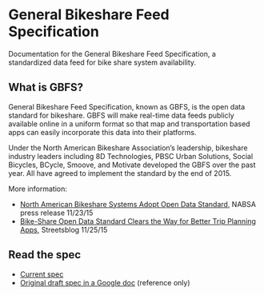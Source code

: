 # General Bikeshare Feed Specification

Documentation for the General Bikeshare Feed Specification, a standardized data feed for bike share system availability.

## What is GBFS?

General Bikeshare Feed Specification, known as GBFS, is the open data standard for bikeshare. GBFS will make real-time data feeds publicly available online in a uniform format so that map and transportation based apps can easily incorporate this data into their platforms.

Under the North American Bikeshare Association’s leadership, bikeshare industry leaders including 8D Technologies, PBSC Urban Solutions, Social Bicycles, BCycle, Smoove, and Motivate developed the GBFS over the past year. All have agreed to implement the standard by the end of 2015.

More information:
* [North American Bikeshare Systems Adopt Open Data Standard](http://us11.campaign-archive1.com/?u=8327d4c9221c755645cd5334f&id=bfc8d7b6f0&e=ec9a6946e8), NABSA press release 11/23/15
* [Bike-Share Open Data Standard Clears the Way for Better Trip Planning Apps](http://www.streetsblog.org/2015/11/25/bike-share-open-data-standard-clears-the-way-for-better-trip-planning-apps/), Streetsblog 11/25/15
 
## Read the spec

* [Current spec](gbfs.md)
* [Original draft spec in a Google doc](https://docs.google.com/document/d/1BQPZCKpem4-n6lUQDD4Mi8E5hNZ0-lhY62IVtWuyhec/edit#heading=h.ic7i1m4gcev7) (reference only)
